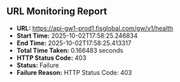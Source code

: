 ## URL Monitoring Report

- **URL:** https://api-gw1-prod1.fisglobal.com/gw/v1/health
- **Start Time:** 2025-10-02T17:58:25.246834
- **End Time:** 2025-10-02T17:58:25.413317
- **Total Time Taken:** 0.166483 seconds
- **HTTP Status Code:** 403
- **Status:** Failure
- **Failure Reason:** HTTP Status Code: 403
